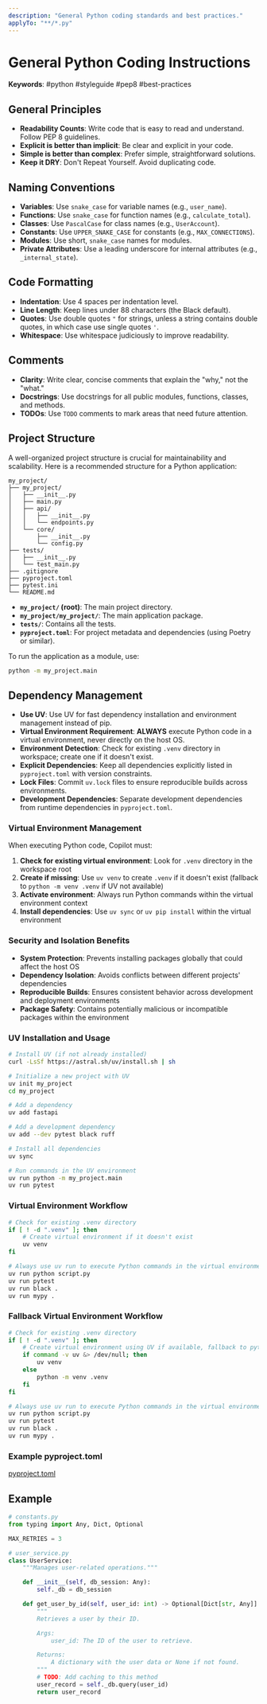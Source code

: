 ```yaml
---
description: "General Python coding standards and best practices."
applyTo: "**/*.py"
---
```


# General Python Coding Instructions

**Keywords**: #python #styleguide #pep8 #best-practices

## General Principles

- **Readability Counts**: Write code that is easy to read and understand. Follow PEP 8 guidelines.
- **Explicit is better than implicit**: Be clear and explicit in your code.
- **Simple is better than complex**: Prefer simple, straightforward solutions.
- **Keep it DRY**: Don't Repeat Yourself. Avoid duplicating code.

## Naming Conventions

- **Variables**: Use `snake_case` for variable names (e.g., `user_name`).
- **Functions**: Use `snake_case` for function names (e.g., `calculate_total`).
- **Classes**: Use `PascalCase` for class names (e.g., `UserAccount`).
- **Constants**: Use `UPPER_SNAKE_CASE` for constants (e.g., `MAX_CONNECTIONS`).
- **Modules**: Use short, `snake_case` names for modules.
- **Private Attributes**: Use a leading underscore for internal attributes (e.g., `_internal_state`).

## Code Formatting

- **Indentation**: Use 4 spaces per indentation level.
- **Line Length**: Keep lines under 88 characters (the Black default).
- **Quotes**: Use double quotes `"` for strings, unless a string contains double quotes, in which case use single quotes `'`.
- **Whitespace**: Use whitespace judiciously to improve readability.

## Comments

- **Clarity**: Write clear, concise comments that explain the "why," not the "what."
- **Docstrings**: Use docstrings for all public modules, functions, classes, and methods.
- **TODOs**: Use `TODO` comments to mark areas that need future attention.

## Project Structure

A well-organized project structure is crucial for maintainability and scalability. Here is a recommended structure for a Python application:

```
my_project/
├── my_project/
│   ├── __init__.py
│   ├── main.py
│   ├── api/
│   │   ├── __init__.py
│   │   └── endpoints.py
│   └── core/
│       ├── __init__.py
│       └── config.py
├── tests/
│   ├── __init__.py
│   └── test_main.py
├── .gitignore
├── pyproject.toml
├── pytest.ini
└── README.md
```

- **`my_project/` (root)**: The main project directory.
- **`my_project/my_project/`**: The main application package.
- **`tests/`**: Contains all the tests.
- **`pyproject.toml`**: For project metadata and dependencies (using Poetry or similar).

To run the application as a module, use:
```bash
python -m my_project.main
```

## Dependency Management

- **Use UV**: Use UV for fast dependency installation and environment management instead of pip.
- **Virtual Environment Requirement**: **ALWAYS** execute Python code in a virtual environment, never directly on the host OS.
- **Environment Detection**: Check for existing `.venv` directory in workspace; create one if it doesn't exist.
- **Explicit Dependencies**: Keep all dependencies explicitly listed in `pyproject.toml` with version constraints.
- **Lock Files**: Commit `uv.lock` files to ensure reproducible builds across environments.
- **Development Dependencies**: Separate development dependencies from runtime dependencies in `pyproject.toml`.

### Virtual Environment Management

When executing Python code, Copilot must:
1. **Check for existing virtual environment**: Look for `.venv` directory in the workspace root
2. **Create if missing**: Use `uv venv` to create `.venv` if it doesn't exist (fallback to `python -m venv .venv` if UV not available)
3. **Activate environment**: Always run Python commands within the virtual environment context
4. **Install dependencies**: Use `uv sync` or `uv pip install` within the virtual environment

### Security and Isolation Benefits

- **System Protection**: Prevents installing packages globally that could affect the host OS
- **Dependency Isolation**: Avoids conflicts between different projects' dependencies
- **Reproducible Builds**: Ensures consistent behavior across development and deployment environments
- **Package Safety**: Contains potentially malicious or incompatible packages within the environment

### UV Installation and Usage

```bash
# Install UV (if not already installed)
curl -LsSf https://astral.sh/uv/install.sh | sh

# Initialize a new project with UV
uv init my_project
cd my_project

# Add a dependency
uv add fastapi

# Add a development dependency
uv add --dev pytest black ruff

# Install all dependencies
uv sync

# Run commands in the UV environment
uv run python -m my_project.main
uv run pytest
```

### Virtual Environment Workflow

```bash
# Check for existing .venv directory
if [ ! -d ".venv" ]; then
    # Create virtual environment if it doesn't exist
    uv venv
fi

# Always use uv run to execute Python commands in the virtual environment
uv run python script.py
uv run pytest
uv run black .
uv run mypy .
```

### Fallback Virtual Environment Workflow

```bash
# Check for existing .venv directory
if [ ! -d ".venv" ]; then
    # Create virtual environment using UV if available, fallback to python -m venv
    if command -v uv &> /dev/null; then
        uv venv
    else
        python -m venv .venv
    fi
fi

# Always use uv run to execute Python commands in the virtual environment
uv run python script.py
uv run pytest
uv run black .
uv run mypy .
```

### Example pyproject.toml

[pyproject.toml](../../../template.pyproject.toml)

## Example

```python
# constants.py
from typing import Any, Dict, Optional

MAX_RETRIES = 3

# user_service.py
class UserService:
    """Manages user-related operations."""

    def __init__(self, db_session: Any):
        self._db = db_session

    def get_user_by_id(self, user_id: int) -> Optional[Dict[str, Any]]:
        """
        Retrieves a user by their ID.

        Args:
            user_id: The ID of the user to retrieve.

        Returns:
            A dictionary with the user data or None if not found.
        """
        # TODO: Add caching to this method
        user_record = self._db.query(user_id)
        return user_record
```
